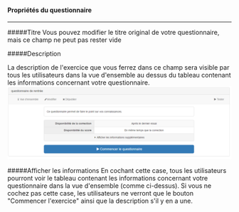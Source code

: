 #### Propriétés du questionnaire

---

#####Titre
Vous pouvez modifier le titre original de votre questionnaire, mais ce champ ne peut pas rester vide

#####Description

La description de l'exercice que vous ferrez dans ce champ sera visible par tous les utilisateurs dans la vue d'ensemble au dessus du tableau contenant les informations concernant votre questionnaire.
![](images/quiz-fig8.png)

#####Afficher les informations
En cochant cette case, tous les utilisateurs pourront voir le tableau contenant les informations concernant votre questionnaire dans la vue d'ensemble (comme ci-dessus). Si vous ne cochez pas cette case, les utilisateurs ne verront que le bouton "Commencer l'exercice" ainsi que la description s'il y en a une.
